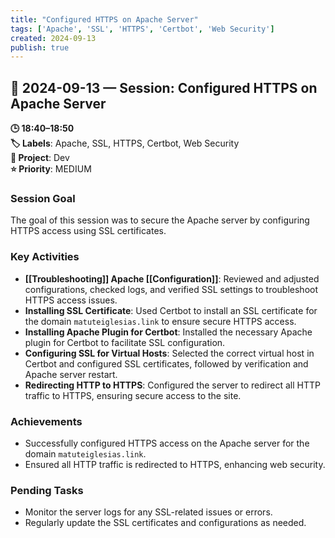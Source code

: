 ```yaml
---
title: "Configured HTTPS on Apache Server"
tags: ['Apache', 'SSL', 'HTTPS', 'Certbot', 'Web Security']
created: 2024-09-13
publish: true
---
```


## 📅 2024-09-13 — Session: Configured HTTPS on Apache Server

**🕒 18:40–18:50**  
**🏷️ Labels**: Apache, SSL, HTTPS, Certbot, Web Security  
**📂 Project**: Dev  
**⭐ Priority**: MEDIUM  


### Session Goal
The goal of this session was to secure the Apache server by configuring HTTPS access using SSL certificates.

### Key Activities
- **[[Troubleshooting]] Apache [[Configuration]]**: Reviewed and adjusted configurations, checked logs, and verified SSL settings to troubleshoot HTTPS access issues.
- **Installing SSL Certificate**: Used Certbot to install an SSL certificate for the domain `matuteiglesias.link` to ensure secure HTTPS access.
- **Installing Apache Plugin for Certbot**: Installed the necessary Apache plugin for Certbot to facilitate SSL configuration.
- **Configuring SSL for Virtual Hosts**: Selected the correct virtual host in Certbot and configured SSL certificates, followed by verification and Apache server restart.
- **Redirecting HTTP to HTTPS**: Configured the server to redirect all HTTP traffic to HTTPS, ensuring secure access to the site.

### Achievements
- Successfully configured HTTPS access on the Apache server for the domain `matuteiglesias.link`.
- Ensured all HTTP traffic is redirected to HTTPS, enhancing web security.

### Pending Tasks
- Monitor the server logs for any SSL-related issues or errors.
- Regularly update the SSL certificates and configurations as needed.
